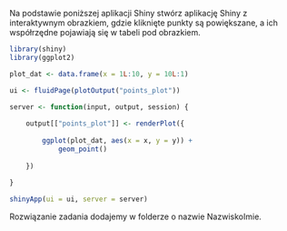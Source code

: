 Na podstawie poniższej aplikacji Shiny stwórz aplikację Shiny z interaktywnym obrazkiem, gdzie kliknięte punkty są powiększane, a ich współrzędne pojawiają się w tabeli pod obrazkiem.

```R
library(shiny)
library(ggplot2)

plot_dat <- data.frame(x = 1L:10, y = 10L:1)

ui <- fluidPage(plotOutput("points_plot"))

server <- function(input, output, session) {
    
    output[["points_plot"]] <- renderPlot({
        
        ggplot(plot_dat, aes(x = x, y = y)) +
            geom_point()
        
    })
    
}

shinyApp(ui = ui, server = server)
```

Rozwiązanie zadania dodajemy w folderze o nazwie NazwiskoImie.
